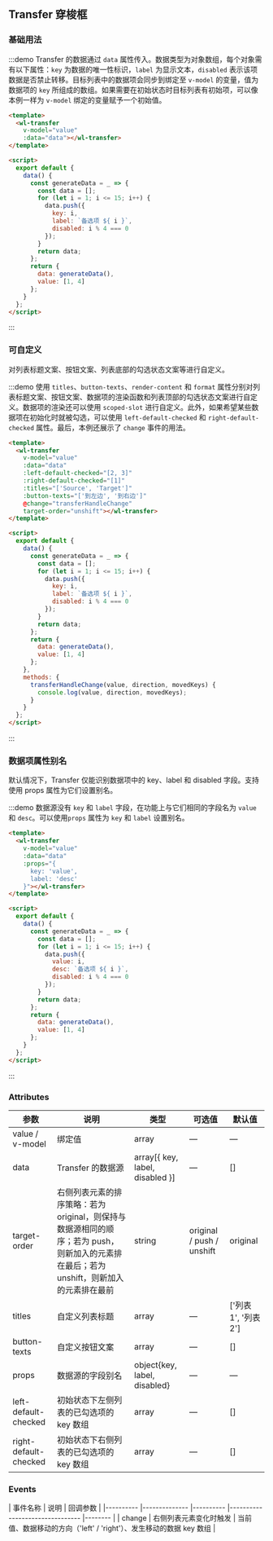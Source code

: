 ## Transfer 穿梭框

### 基础用法

:::demo Transfer 的数据通过 `data` 属性传入。数据类型为对象数组，每个对象需有以下属性：`key` 为数据的唯一性标识，`label` 为显示文本，`disabled` 表示该项数据是否禁止转移。目标列表中的数据项会同步到绑定至 `v-model` 的变量，值为数据项的 `key` 所组成的数组。如果需要在初始状态时目标列表有初始项，可以像本例一样为 `v-model` 绑定的变量赋予一个初始值。
```html
<template>
  <wl-transfer
    v-model="value"
    :data="data"></wl-transfer>
</template>

<script>
  export default {
    data() {
      const generateData = _ => {
        const data = [];
        for (let i = 1; i <= 15; i++) {
          data.push({
            key: i,
            label: `备选项 ${ i }`,
            disabled: i % 4 === 0
          });
        }
        return data;
      };
      return {
        data: generateData(),
        value: [1, 4]
      };
    }
  };
</script>
```
:::

### 可自定义
对列表标题文案、按钮文案、列表底部的勾选状态文案等进行自定义。

:::demo 使用 `titles`、`button-texts`、`render-content` 和 `format` 属性分别对列表标题文案、按钮文案、数据项的渲染函数和列表顶部的勾选状态文案进行自定义。数据项的渲染还可以使用 `scoped-slot` 进行自定义。此外，如果希望某些数据项在初始化时就被勾选，可以使用 `left-default-checked` 和 `right-default-checked` 属性。最后，本例还展示了 `change` 事件的用法。
```html
<template>
  <wl-transfer
    v-model="value"
    :data="data"
    :left-default-checked="[2, 3]"
    :right-default-checked="[1]"
    :titles="['Source', 'Target']"
    :button-texts="['到左边', '到右边']"
    @change="transferHandleChange"
    target-order="unshift"></wl-transfer>
</template>

<script>
  export default {
    data() {
      const generateData = _ => {
        const data = [];
        for (let i = 1; i <= 15; i++) {
          data.push({
            key: i,
            label: `备选项 ${ i }`,
            disabled: i % 4 === 0
          });
        }
        return data;
      };
      return {
        data: generateData(),
        value: [1, 4]
      };
    },
    methods: {
      transferHandleChange(value, direction, movedKeys) {
        console.log(value, direction, movedKeys);
      }
    }
  };
</script>
```
:::


### 数据项属性别名
默认情况下，Transfer 仅能识别数据项中的 key、label 和 disabled 字段。支持使用 props 属性为它们设置别名。

:::demo 数据源没有 `key` 和 `label` 字段，在功能上与它们相同的字段名为 `value` 和 `desc`。可以使用`props` 属性为 `key` 和 `label` 设置别名。
```html
<template>
  <wl-transfer
    v-model="value"
    :data="data"
    :props="{
      key: 'value',
      label: 'desc'
    }"></wl-transfer>
</template>

<script>
  export default {
    data() {
      const generateData = _ => {
        const data = [];
        for (let i = 1; i <= 15; i++) {
          data.push({
            value: i,
            desc: `备选项 ${ i }`,
            disabled: i % 4 === 0
          });
        }
        return data;
      };
      return {
        data: generateData(),
        value: [1, 4]
      };
    }
  };
</script>
```
:::




### Attributes

| 参数      | 说明          | 类型      | 可选值                           | 默认值  |
|---------- |-------------- |---------- |--------------------------------  |-------- |
| value / v-model | 绑定值   | array | — | — |
| data | Transfer 的数据源		   | array[{ key, label, disabled }] | — | [] |
| target-order	 | 右侧列表元素的排序策略：若为 original，则保持与数据源相同的顺序；若为 push，则新加入的元素排在最后；若为 unshift，则新加入的元素排在最前		   | string | original / push / unshift | original |
| titles | 自定义列表标题		   | array | — | ['列表 1', '列表 2'] |
| button-texts | 自定义按钮文案	   | array | — | [] |
| props | 数据源的字段别名		   | object{key, label, disabled} | — | — |
| left-default-checked | 初始状态下左侧列表的已勾选项的 key 数组	   | array | — | [] |
| right-default-checked	 | 初始状态下右侧列表的已勾选项的 key 数组	   | array | — | [] |


### Events

| 事件名称      | 说明          | 回调参数  |
|---------- |-------------- |---------- |--------------------------------  |-------- |
| change | 右侧列表元素变化时触发	   | 当前值、数据移动的方向（'left' / 'right'）、发生移动的数据 key 数组 |